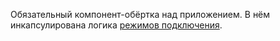 Обязательный компонент-обёртка над приложением. В нём инкапсулирована логика [режимов подключения](https://vkcom.github.io/VKUI/#/Modes).
